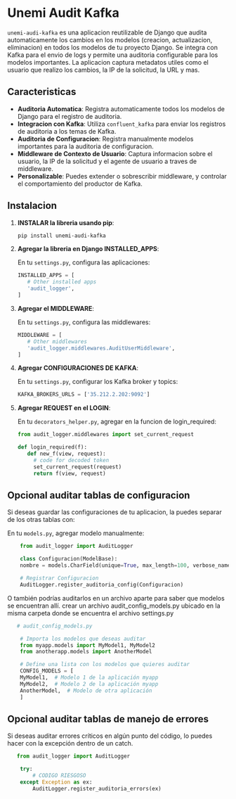 # Unemi Audit Kafka

`unemi-audi-kafka` es una aplicacion reutilizable de Django que audita automaticamente los cambios en los modelos (creacion, actualizacion, eliminacion) en todos los modelos de tu proyecto Django. Se integra con Kafka para el envio de logs y permite una auditoria configurable para los modelos importantes. La aplicacion captura metadatos utiles como el usuario que realizo los cambios, la IP de la solicitud, la URL y mas.

## Caracteristicas

- **Auditoria Automatica**: Registra automaticamente todos los modelos de Django para el registro de auditoria.
- **Integracion con Kafka**: Utiliza `confluent_kafka` para enviar los registros de auditoria a los temas de Kafka.
- **Auditoria de Configuracion**: Registra manualmente modelos importantes para la auditoria de configuracion.
- **Middleware de Contexto de Usuario**: Captura informacion sobre el usuario, la IP de la solicitud y el agente de usuario a traves de middleware.
- **Personalizable**: Puedes extender o sobrescribir middleware, y controlar el comportamiento del productor de Kafka.

## Instalacion

1. **INSTALAR la libreria usando pip**:

   ```bash
   pip install unemi-audi-kafka

   ```

2. **Agregar la libreria en Django INSTALLED_APPS**:

   En tu `settings.py`, configura las aplicaciones:

   ```python
   INSTALLED_APPS = [
      # Other installed apps
      'audit_logger',
   ]

   ```

3. **Agregar el MIDDLEWARE**:

   En tu `settings.py`, configura las middlewares:

   ```python
   MIDDLEWARE = [
      # Other middlewares
      'audit_logger.middlewares.AuditUserMiddleware',
   ]

   ```

4. **Agregar CONFIGURACIONES DE KAFKA**:

   En tu `settings.py`, configurar los Kafka broker y topics:

   ```python
   KAFKA_BROKERS_URLS = ['35.212.2.202:9092']

   ```

5. **Agregar REQUEST en el LOGIN**:

   En tu `decorators_helper.py`, agregar en la funcion de login_required:

   ```python
   from audit_logger.middlewares import set_current_request

   def login_required(f):
      def new_f(view, request):
        # code for decoded token
        set_current_request(request)
        return f(view, request)
   ```

## Opcional auditar tablas de configuracion

Si deseas guardar las configuraciones de tu aplicacion, la puedes separar de los otras tablas con:

En tu `models.py`, agregar modelo manualmente:

```python
    from audit_logger import AuditLogger

    class Configuracion(ModelBase):
    nombre = models.CharField(unique=True, max_length=100, verbose_name=u'Nombre')

    # Registrar Configuracion
    AuditLogger.register_auditoria_config(Configuracion)
```

O también podrías auditarlos en un archivo aparte para saber que modelos se encuentran allí.
crear un archivo audit_config_models.py ubicado en la misma carpeta donde se encuentra el archivo settings.py

```python
   # audit_config_models.py

    # Importa los modelos que deseas auditar
    from myapp.models import MyModel1, MyModel2
    from anotherapp.models import AnotherModel

    # Define una lista con los modelos que quieres auditar
    CONFIG_MODELS = [
    MyModel1,  # Modelo 1 de la aplicación myapp
    MyModel2,  # Modelo 2 de la aplicación myapp
    AnotherModel,  # Modelo de otra aplicación
    ]

```

## Opcional auditar tablas de manejo de errores

Si deseas auditar errores críticos en algún punto del código, lo puedes hacer con la excepción dentro de un catch.

```python
   from audit_logger import AuditLogger

    try:
        # CODIGO RIESGOSO
    except Exception as ex:
        AuditLogger.register_auditoria_errors(ex)

```
